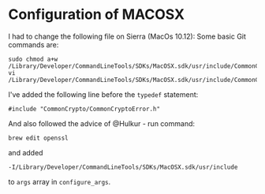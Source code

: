 # Configuration of MACOSX


I had to change the following file on Sierra (MacOs 10.12):
Some basic Git commands are:
```
sudo chmod a+w /Library/Developer/CommandLineTools/SDKs/MacOSX.sdk/usr/include/CommonCrypto/CommonRandom.h
vi /Library/Developer/CommandLineTools/SDKs/MacOSX.sdk/usr/include/CommonCrypto/CommonRandom.h
```

I've added the following line before the `typedef` statement:
```
#include "CommonCrypto/CommonCryptoError.h"
```
And also followed the advice of @Hulkur - run command:
```
brew edit openssl
```
and added
```
-I/Library/Developer/CommandLineTools/SDKs/MacOSX.sdk/usr/include
```
to `args` array in `configure_args`.
